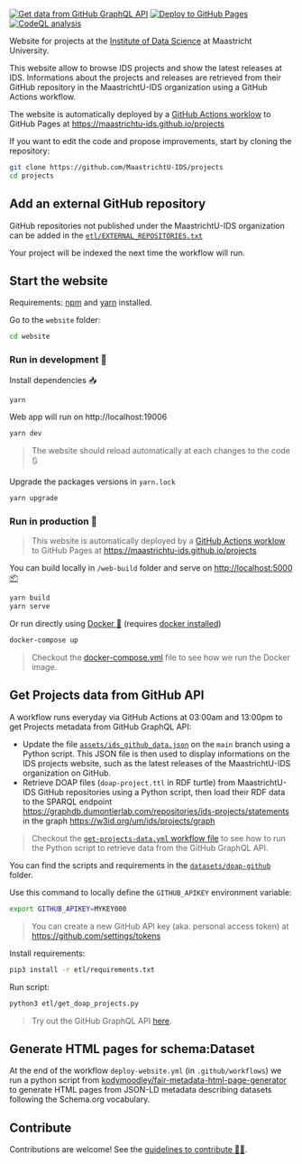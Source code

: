 [![Get data from GitHub GraphQL API](https://github.com/MaastrichtU-IDS/projects/workflows/Get%20data%20from%20GitHub%20GraphQL%20API/badge.svg)](https://github.com/MaastrichtU-IDS/projects/actions?query=workflow%3A%22Get+data+from+GitHub+GraphQL+API%22) [![Deploy to GitHub Pages](https://github.com/MaastrichtU-IDS/projects/workflows/Deploy%20website%20to%20GitHub%20Pages/badge.svg)](https://github.com/MaastrichtU-IDS/projects/actions?query=workflow%3A%22Deploy+website+to+GitHub+Pages%22) [![CodeQL analysis](https://github.com/MaastrichtU-IDS/projects/workflows/CodeQL%20analysis/badge.svg)](https://github.com/MaastrichtU-IDS/projects/actions?query=workflow%3A%22CodeQL+analysis%22)

Website for projects at the [Institute of Data Science](http://maastrichtuniversity.nl/ids/) at Maastricht University.

This website allow to browse IDS projects and show the latest releases at IDS. Informations about the projects and releases are retrieved from their GitHub repository in the MaastrichtU-IDS organization using a GitHub Actions workflow.

The website is automatically deployed by a [GitHub Actions worklow](https://github.com/MaastrichtU-IDS/projects/actions?query=workflow%3A%22Deploy+to+GitHub+Pages%22) to GitHub Pages at https://maastrichtu-ids.github.io/projects

If you want to edit the code and propose improvements, start by cloning the repository:

```bash
git clone https://github.com/MaastrichtU-IDS/projects
cd projects
```

## Add an external GitHub repository

GitHub repositories not published under the MaastrichtU-IDS organization can be added in the [`etl/EXTERNAL_REPOSITORIES.txt`](https://github.com/MaastrichtU-IDS/projects/blob/main/etl/EXTERNAL_REPOSITORIES.txt)

Your project will be indexed the next time the workflow will run.

## Start the website

Requirements:  [npm](https://www.npmjs.com/get-npm) and [yarn](https://classic.yarnpkg.com/en/docs/install/#debian-stable) installed.

Go to the `website` folder:

```bash
cd website
```

### Run in development :construction:

Install dependencies :inbox_tray:

```bash
yarn
```

Web app will run on http://localhost:19006

```bash
yarn dev
```

> The website should reload automatically at each changes to the code :arrows_clockwise:

Upgrade the packages versions in `yarn.lock`

```bash
yarn upgrade
```

### Run in production :rocket:

> This website is automatically deployed by a [GitHub Actions worklow](https://github.com/MaastrichtU-IDS/projects/actions?query=workflow%3A%22Deploy+to+GitHub+Pages%22) to GitHub Pages at https://maastrichtu-ids.github.io/projects

You can build locally in `/web-build` folder and serve on [http://localhost:5000 :package:](http://localhost:5000)

```bash
yarn build
yarn serve
```

Or run directly using [Docker :whale:](https://docs.docker.com/get-docker/) (requires [docker installed](https://docs.docker.com/get-docker/))

```bash
docker-compose up
```

> Checkout the [docker-compose.yml](/docker-compose.yml) file to see how we run the Docker image.

## Get Projects data from GitHub API

A workflow runs everyday via GitHub Actions at 03:00am and 13:00pm to get Projects metadata from GitHub GraphQL API:

* Update the file [`assets/ids_github_data.json`](https://github.com/MaastrichtU-IDS/projects/blob/main/assets/ids_github_data.json) on the `main` branch using a Python script. This JSON file is then used to display informations on the IDS projects website, such as the latest releases of the MaastrichtU-IDS organization on GitHub.
* Retrieve DOAP files (`doap-project.ttl` in RDF turtle) from MaastrichtU-IDS GitHub repositories using a Python script, then load their RDF data to the SPARQL endpoint https://graphdb.dumontierlab.com/repositories/ids-projects/statements in the graph https://w3id.org/um/ids/projects/graph

> Checkout the [`get-projects-data.yml` workflow file](https://github.com/MaastrichtU-IDS/projects/blob/main/.github/workflows/get-projects-data.yml) to see how to run the Python script to retrieve data from the GitHub GraphQL API.

You can find the scripts and requirements in the [`datasets/doap-github`](https://github.com/MaastrichtU-IDS/projects/tree/main/datasets/doap-github) folder.

Use this command to locally define the `GITHUB_APIKEY` environment variable:

```bash
export GITHUB_APIKEY=MYKEY000
```

> You can create a new GitHub API key (aka. personal access token) at https://github.com/settings/tokens

Install requirements:

```bash
pip3 install -r etl/requirements.txt
```

Run script:

```bash
python3 etl/get_doap_projects.py
```

> Try out the GitHub GraphQL API [here](https://developer.github.com/v4/explorer/).

## Generate HTML pages for schema:Dataset

At the end of the workflow `deploy-website.yml` (in `.github/workflows`) we run a python script from [kodymoodley/fair-metadata-html-page-generator](https://github.com/kodymoodley/fair-metadata-html-page-generator) to generate HTML pages from JSON-LD metadata describing datasets following the Schema.org vocabulary.

## Contribute

Contributions are welcome! See the [guidelines to contribute 👨‍💻](/CONTRIBUTING.md).
